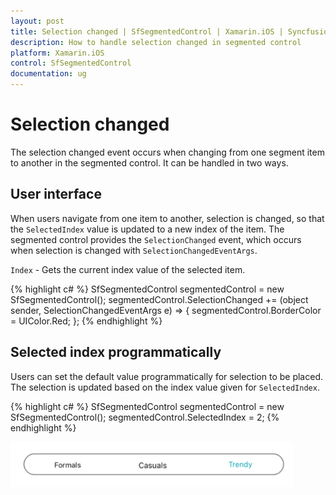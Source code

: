 ```yaml
---
layout: post
title: Selection changed | SfSegmentedControl | Xamarin.iOS | Syncfusion<sup>&reg;</sup>
description: How to handle selection changed in segmented control
platform: Xamarin.iOS
control: SfSegmentedControl
documentation: ug
---
```


# Selection changed

The selection changed event occurs when changing from one segment item to another in the segmented control. It can be handled in two ways.

## User interface

When users navigate from one item to another, selection is changed, so that the `SelectedIndex` value is updated to a new index of the item. The segmented control provides the `SelectionChanged` event, which occurs when selection is changed with `SelectionChangedEventArgs`.

`Index` - Gets the current index value of the selected item.

{% highlight c# %}
SfSegmentedControl segmentedControl = new SfSegmentedControl();
segmentedControl.SelectionChanged += (object sender, SelectionChangedEventArgs e) =>
{
segmentedControl.BorderColor = UIColor.Red;
};
{% endhighlight %}

## Selected index programmatically

Users can set the default value programmatically for selection to be placed. The selection is updated based on the index value given for `SelectedIndex`. 

{% highlight c# %}
SfSegmentedControl segmentedControl = new SfSegmentedControl();
segmentedControl.SelectedIndex = 2;
{% endhighlight %}

![SegmentedControl SelectedIndex in Xamarin.iOS](images/Selection-changed/SegmentedControl_SelectionChange.png)


